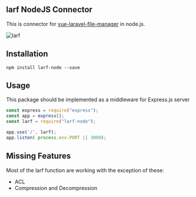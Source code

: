 ## larf NodeJS Connector

This is connector for [vue-laravel-file-manager](https://github.com/alexusmai/vue-laravel-file-manager) in node.js.

![larf](./tempfile/larf.gif)

## Installation

```
npm install larf-node --save
```

## Usage

This package should be implemented as a middleware for Express.js server

```javascript
const express = require("express");
const app = express();
const larf = require("larf-node");

app.use('/', larf);
app.listen( process.env.PORT || 3000);
```

## Missing Features

Most of the larf function are working with the exception of these:

* ACL
* Compression and Decompression

